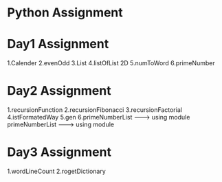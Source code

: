# Python Assignment
# Day1 Assignment
  1.Calender
  2.evenOdd
  3.List
  4.listOfList 2D
  5.numToWord
  6.primeNumber
# Day2 Assignment
  1.recursionFunction
  2.recursionFibonacci
  3.recursionFactorial
  4.istFormatedWay
  5.gen
  6.primeNumberList ---> using module
  primeNumberList ---> using module
# Day3 Assignment
  1.wordLineCount
  2.rogetDictionary
